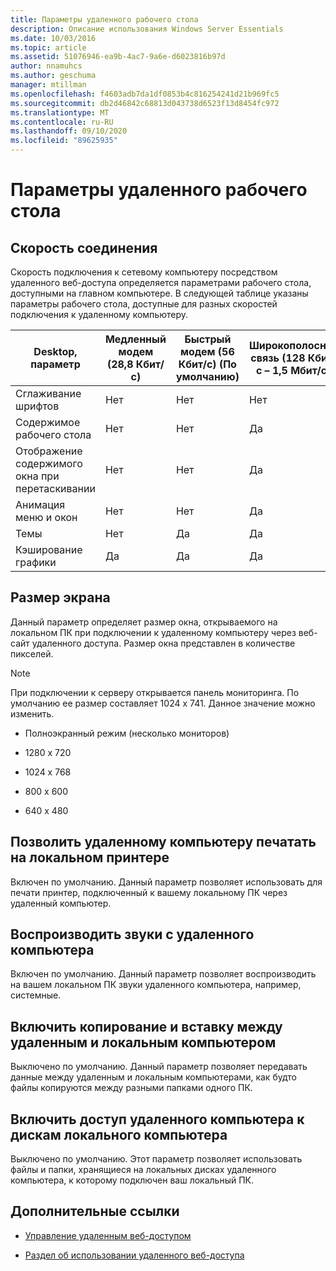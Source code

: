 ```yaml
---
title: Параметры удаленного рабочего стола
description: Описание использования Windows Server Essentials
ms.date: 10/03/2016
ms.topic: article
ms.assetid: 51076946-ea9b-4ac7-9a6e-d6023816b97d
author: nnamuhcs
ms.author: geschuma
manager: mtillman
ms.openlocfilehash: f4603adb7da1df0853b4c816254241d21b969fc5
ms.sourcegitcommit: db2d46842c68813d043738d6523f13d8454fc972
ms.translationtype: MT
ms.contentlocale: ru-RU
ms.lasthandoff: 09/10/2020
ms.locfileid: "89625935"
---
```

# <a name="remote-desktop-options"></a>Параметры удаленного рабочего стола

## <a name="connection-speed"></a>Скорость соединения
 Скорость подключения к сетевому компьютеру посредством удаленного веб-доступа определяется параметрами рабочего стола, доступными на главном компьютере. В следующей таблице указаны параметры рабочего стола, доступные для разных скоростей подключения к удаленному компьютеру.

| Desktop, параметр | Медленный модем (28,8 Кбит/с) | Быстрый модем (56 Кбит/с) (По умолчанию) | Широкополосная связь (128 Кбит/с – 1,5 Мбит/с) | Локальная сеть (1,5 Мбит/с и выше) |
|--|--|--|--|--|
| Сглаживание шрифтов | Нет | Нет | Нет | Да |
| Содержимое рабочего стола | Нет | Нет | Да | Да |
| Отображение содержимого окна при перетаскивании | Нет | Нет | Да | Да |
| Анимация меню и окон | Нет | Нет | Да | Да |
| Темы | Нет | Да | Да | Да |
| Кэширование графики | Да | Да | Да | Да |

## <a name="screen-size"></a>Размер экрана
 Данный параметр определяет размер окна, открываемого на локальном ПК при подключении к удаленному компьютеру через веб-сайт удаленного доступа. Размер окна представлен в количестве пикселей.

> [!NOTE]
>  При подключении к серверу открывается панель мониторинга. По умолчанию ее размер составляет 1024 x 741. Данное значение можно изменить.

-   Полноэкранный режим (несколько мониторов)

-   1280 x 720

-   1024 x 768

-    800 x 600

-   640 x 480

## <a name="enable-the-remote-computer-to-print-to-my-local-printer"></a>Позволить удаленному компьютеру печатать на локальном принтере
 Включен по умолчанию. Данный параметр позволяет использовать для печати принтер, подключенный к вашему локальному ПК через удаленный компьютер.

## <a name="play-sounds-from-the-remote-computer"></a>Воспроизводить звуки с удаленного компьютера
 Включен по умолчанию. Данный параметр позволяет воспроизводить на вашем локальном ПК звуки удаленного компьютера, например, системные.

## <a name="enable-copy-and-paste-between-the-remote-computer-and-the-local-computer"></a>Включить копирование и вставку между удаленным и локальным компьютером
 Выключено по умолчанию. Данный параметр позволяет передавать данные между удаленным и локальным компьютерами, как будто файлы копируются между разными папками одного ПК.

## <a name="enable-the-remote-computer-to-access-drives-on-my-local-computer"></a>Включить доступ удаленного компьютера к дискам локального компьютера
 Выключено по умолчанию. Этот параметр позволяет использовать файлы и папки, хранящиеся на локальных дисках удаленного компьютера, к которому подключен ваш локальный ПК.

## <a name="additional-references"></a>Дополнительные ссылки

-   [Управление удаленным веб-доступом](../manage/Manage-Remote-Web-Access-in-Windows-Server-Essentials.md)

-   [Раздел об использовании удаленного веб-доступа](../use/Use-Remote-Web-Access-in-Windows-Server-Essentials.md)
